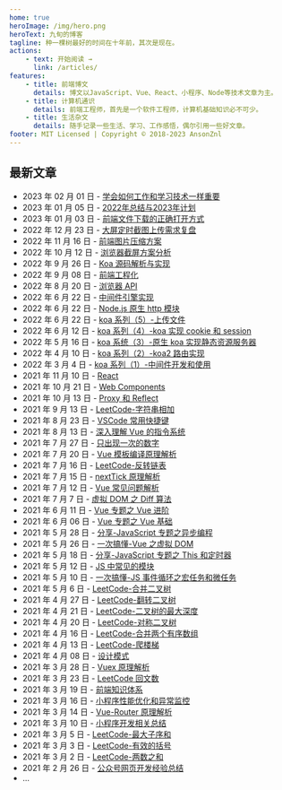 ```yaml
---
home: true
heroImage: /img/hero.png
heroText: 九旬的博客
tagline: 种一棵树最好的时间在十年前，其次是现在。
actions:
    - text: 开始阅读 →
      link: /articles/
features:
    - title: 前端博文
      details: 博文以JavaScript、Vue、React、小程序、Node等技术文章为主。
    - title: 计算机通识
      details: 前端工程师，首先是一个软件工程师，计算机基础知识必不可少。
    - title: 生活杂文
      details: 随手记录一些生活、学习、工作感悟，偶尔引用一些好文章。
footer: MIT Licensed | Copyright © 2018-2023 AnsonZnl
---
```


## 最新文章
-   2023 年 02 月 01 日 - [学会如何工作和学习技术一样重要](/life-essay/学会如何工作和学习技术一样重要)
-   2023 年 01 月 05 日 -  [2022年总结与2023年计划](/life-essay/2022年总结与2023年计划)
-   2023 年 01 月 03 日 -  [前端文件下载的正确打开方式](/articles/JavaScript/前端文件下载的正确打开方式)
-   2022 年 12 月 23 日 - [大屏定时截图上传需求复盘](/articles/Share/大屏定时截图上传需求复盘.md)
-   2022 年 11 月 16 日 - [前端图片压缩方案](/articles/Browser/前端图片压缩方案.md)
-   2022 年 10 月 12 日 - [浏览器截屏方案分析](/articles/Browser/浏览器截屏方案分析.md)
-   2022 年 9 月 26 日 - [Koa 源码解析与实现](/articles/Node/Koa源码解析与实现.md)
-   2022 年 9 月 08 日 - [前端工程化](/articles/Engineering/)
-   2022 年 8 月 20 日 - [浏览器 API](/articles/Browser)
-   2022 年 6 月 22 日 - [中间件引擎实现](/articles/Node/中间件引擎实现.md)
-   2022 年 6 月 22 日 - [Node.js 原生 http 模块](/articles/Node/Node.js原生http模块.md)
-   2022 年 6 月 22 日 - [koa 系列（5）-上传文件](/articles/Node/koa系列（5）-上传文件.md)
-   2022 年 6 月 12 日 - [koa 系列（4）-koa 实现 cookie 和 session](/articles/Node/koa系列（4）-koa实现cookie和session)
-   2022 年 5 月 16 日 - [koa 系统（3）-原生 koa 实现静态资源服务器](/articles/Node/koa系统（3）-原生koa实现静态资源服务器)
-   2022 年 4 月 10 日 - [koa 系列（2）-koa2 路由实现](/articles/Node/koa系列（2）-koa2路由实现)
-   2022 年 3 月 4 日 - [koa 系列（1）-中间件开发和使用](/articles/Node/koa系列（1）-中间件开发和使用)
-   2021 年 11 月 10 日 - [React](/articles/React)
-   2021 年 10 月 21 日 - [Web Components](/articles/HTML)
-   2021 年 10 月 13 日 - [Proxy 和 Reflect](/articles/JavaScript/Proxy和Reflect)
-   2021 年 9 月 13 日 - [LeetCode-字符串相加](/life-essay/字符串相加.md)
-   2021 年 8 月 23 日 - [VSCode 常用快捷键](/life-essay/VSCode常用快捷键.md)
-   2021 年 8 月 13 日 - [深入理解 Vue 的指令系统](/articles/vue/深入理解Vue的指令系统.md)
-   2021 年 7 月 27 日 - [只出现一次的数字](/computer-base/LeetCode/只出现一次的数字.md)
-   2021 年 7 月 20 日 - [Vue 模板编译原理解析](/articles/Vue/Vue模板编译原理解析.md)
-   2021 年 7 月 16 日 - [LeetCode-反转链表](/computer-base/LeetCode/反转链表.md)
-   2021 年 7 月 15 日 - [nextTick 原理解析](/articles/Vue/nextTick原理解析.md)
-   2021 年 7 月 12 日 - [Vue 常见问题解析](/articles/Vue/Vue常见问题解析.md)
-   2021 年 7 月 7 日 - [虚拟 DOM 之 Diff 算法](/articles/Vue/虚拟DOM之Diff算法.md)
-   2021 年 6 月 11 日 - [Vue 专题之 Vue 进阶](/articles/Share/Vue专题之Vue进阶.md)
-   2021 年 6 月 06 日 - [Vue 专题之 Vue 基础](/articles/Share/Vue专题之Vue基础.md)
-   2021 年 5 月 28 日 - [分享-JavaScript 专题之异步编程](/articles/Share/JavaScript专题之异步编程.md)
-   2021 年 5 月 26 日 - [一次搞懂-Vue 之虚拟 DOM](/articles/Vue/一次搞懂-Vue之虚拟DOM.md)
-   2021 年 5 月 18 日 - [分享-JavaScript 专题之 This 和定时器](/articles/Share/JavaScript专题之This和定时器.md)
-   2021 年 5 月 12 日 - [JS 中常见的模块](/articles/JavaScript/JS中常见的模块.md)
-   2021 年 5 月 10 日 - [一次搞懂-JS 事件循环之宏任务和微任务](/articles/JavaScript/一次搞懂-JS事件循环之宏任务和微任务.md)
-   2021 年 5 月 6 日 - [LeetCode-合并二叉树](./computer-base/LeetCode/合并二叉树.md)
-   2021 年 4 月 27 日 - [LeetCode-翻转二叉树](./computer-base/LeetCode/翻转二叉树.md)
-   2021 年 4 月 21 日 - [LeetCode-二叉树的最大深度](./computer-base/LeetCode/二叉树的最大深度.md)
-   2021 年 4 月 20 日 - [LeetCode-对称二叉树](./computer-base/LeetCode/对称二叉树.md)
-   2021 年 4 月 16 日 - [LeetCode-合并两个有序数组](./computer-base/LeetCode/合并两个有序数组.md)
-   2021 年 4 月 13 日 - [LeetCode-爬楼梯](./computer-base/LeetCode/爬楼梯.md)
-   2021 年 4 月 08 日 - [设计模式](/computer-base/设计模式.md)
-   2021 年 3 月 28 日 - [Vuex 原理解析](/articles/Vue/Vuex原理解析.md)
-   2021 年 3 月 23 日 - [LeetCode 回文数](/computer-base/LeetCode/回文数.md)
-   2021 年 3 月 19 日 - [前端知识体系](/articles/KnowledgeSystem/.md)
-   2021 年 3 月 16 日 - [小程序性能优化和异常监控](/articles/WeApp/小程序性能优化和异常监控.md)
-   2021 年 3 月 14 日 - [Vue-Router 原理解析](/articles/Vue/Vue-Router原理解析.md)
-   2021 年 3 月 10 日 - [小程序开发相关总结](/articles/WeApp/小程序开发相关总结.md)
-   2021 年 3 月 5 日 - [LeetCode-最大子序和](./computer-base/LeetCode/最大子序和.md)
-   2021 年 3 月 3 日 - [LeetCode-有效的括号](./computer-base/LeetCode/有效的括号.md)
-   2021 年 3 月 2 日 - [LeetCode-两数之和](./computer-base/LeetCode/两数之和.md)
-   2021 年 2 月 26 日 - [公众号网页开发经验总结](./articles/WeApp/公众号网页开发经验总结.md)
-   ...
